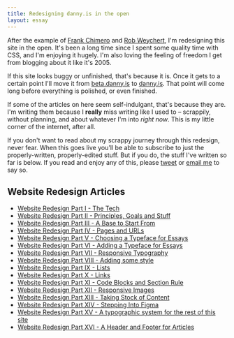 ```yaml
---
title: Redesigning danny.is in the open
layout: essay
---
```


After the example of [Frank Chimero](https://frankchimero.com/blog/2019/redesign/) and [Rob Weychert](https://v7.robweychert.com/), I'm redesigning this site in the open. It's been a long time since I spent some quality time with CSS, and I'm enjoying it hugely. I'm also loving the feeling of freedom I get from blogging about it like it's 2005.

If this site looks buggy or unfinished, that's because it is. Once it gets to a certain point I'll move it from [beta.danny.is](https://beta.danny.is) to [danny.is](https://danny.is). That point will come long before everything is polished, or even finished.

If some of the articles on here seem self-indulgant, that's because they are. I'm writing them because I **really** miss writing like I used to – scrappily, without planning, and about whatever I'm into _right now_. This is my little corner of the internet, after all.

If you don't want to read about my scrappy journey through this redesign, never fear. When this goes live you'll be able to subscribe to just the properly-written, properly-edited stuff. But if you do, the stuff I've written so far is below. If you read and enjoy any of this, please [tweet](https://twitter.com/intent/tweet?text=@dannysmith%20) or [email me](mailto:hi@danny.is?subject=Hey%21%20I%20enjoyed%20your%20website%20redesign%20stuff&body=%28No%20need%20to%20write%20anything%20here%20if%20you%20don%27t%20wanna%29) to say so.

## Website Redesign Articles

- [Website Redesign Part I - The Tech](/writing/website-redesign-i)
- [Website Redesign Part II - Principles, Goals and Stuff](/writing/website-redesign-ii)
- [Website Redesign Part III - A Base to Start From](/writing/website-redesign-iii)
- [Website Redesign Part IV - Pages and URLs](/writing/website-redesign-iv)
- [Website Redesign Part V - Choosing a Typeface for Essays](/writing/website-redesign-v)
- [Website Redesign Part VI - Adding a Typeface for Essays](/writing/website-redesign-vi)
- [Website Redesign Part VII - Responsive Typography](/writing/website-redesign-vii)
- [Website Redesign Part VIII - Adding some style](/writing/website-redesign-viii)
- [Website Redesign Part IX - Lists](/writing/website-redesign-ix)
- [Website Redesign Part X - Links](/writing/website-redesign-x)
- [Website Redesign Part XI - Code Blocks and Section Rule](/writing/website-redesign-xi)
- [Website Redesign Part XII - Responsive Images](/writing/website-redesign-xii)
- [Website Redesign Part XIII - Taking Stock of Content](/writing/website-redesign-xiii)
- [Website Redesign Part XIV - Stepping Into Figma](/writing/website-redesign-xiv)
- [Website Redesign Part XV - A typographic system for the rest of this site](/writing/website-redesign-xv)
- [Website Redesign Part XVI - A Header and Footer for Articles](/writing/website-redesign-xvi)
